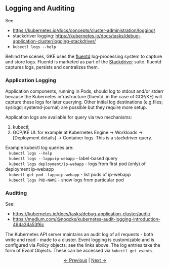 ## Logging and Auditing

See
* https://kubernetes.io/docs/concepts/cluster-administration/logging/
* stackdriver logging: https://kubernetes.io/docs/tasks/debug-application-cluster/logging-stackdriver/
* `kubectl logs --help`

Behind the scenes, GKE uses the [fluentd](https://www.fluentd.org/ "fluentd") log-processing system to capture and store logs. Fluentd
is marketed as part of the [Stackdriver](https://cloud.google.com/stackdriver/ "Stackdriver") suite. fluentd captures logs, persists
and centralizes them.

### Application Logging

Application components, running in Pods, should log to stdout and/or stderr because the Kubernetes infrastructure (fluentd, in the
case of GCP/KE) will capture these logs for later querying. Other initial log destinations (e.g.files; syslogd; systemd-journal)
are possible but they require more setup.

Application logs are available for query via two mechanisms:
1. kubectl;
2. GCP/KE UI: for example at Kubernetes Engine &rarr; Workloads &rarr; \[Deployment details\] &rarr; Container logs. This is a
stackdriver query.

Example kubectl log queries are:  
&nbsp;&nbsp;&nbsp;`kubectl logs --help`  
&nbsp;&nbsp;&nbsp;`kubectl logs --lapp=ip-webapp` - label-based query  
&nbsp;&nbsp;&nbsp;`kubectl logs deployment/ip-webapp` - logs from first pod (only) of deployment ip-webapp  
&nbsp;&nbsp;&nbsp;`kubectl get pod -lapp=ip-webapp` - list pods of ip-webapp  
&nbsp;&nbsp;&nbsp;`kubectl logs POD-NAME` - show logs from particular pod

### Auditing

See:
* https://kubernetes.io/docs/tasks/debug-application-cluster/audit/
* https://medium.com/@noqcks/kubernetes-audit-logging-introduction-464a34a53f6c

The Kubernetes API server maintains an audit log of all requests - both write and read - made to a cluster. Event logging is
customizable and is configured via *Policy* objects; see the links above. The log entries take the form of *Event*
Objects. These can be accessed via `kubectl get events`. 

<p align="center"><a href="./Authorization.md">&larr;&nbsp;Previous</a>&nbsp;&vert;&nbsp;<a href="./Alerting.md">Next&nbsp;&rarr;</a></p>
